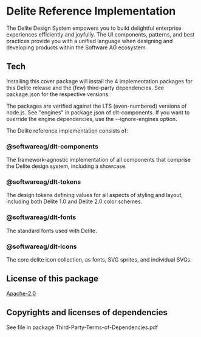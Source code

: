 # Delite Reference Implementation

The Delite Design System empowers you to build delightful enterprise experiences efficiently and joyfully. The UI components, patterns, and best practices provide you with a unified language when designing and developing products within the Software AG ecosystem.

## Tech

Installing this cover package will install the 4 implementation packages for this Delite release and the (few) third-party dependencies. See package.json for the respective versions.

The packages are verified against the LTS (even-numbered) versions of node.js. See "engines" in package.json of dlt-components.
If you want to override the engine dependencies, use the --ignore-engines option.

The Delite reference implementation consists of:

### @softwareag/dlt-components
The framework-agnostic implementation of all components that comprise the Delite design system, including  a showcase.
### @softwareag/dlt-tokens
The design tokens defining values for all aspects of styling and layout, including both Delite 1.0 and Delite 2.0 color schemes.
### @softwareag/dlt-fonts
The standard fonts used with Delite.
### @softwareag/dlt-icons
The core delite icon collection, as fonts, SVG sprites, and individual SVGs.

## License of this package
[Apache-2.0](https://www.apache.org/licenses/LICENSE-2.0.txt)

## Copyrights and licenses of dependencies
See file in package Third-Party-Terms-of-Dependencies.pdf

